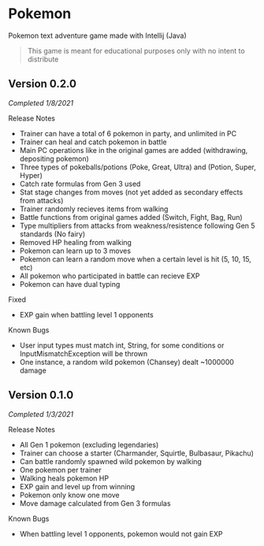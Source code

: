 # Pokemon
Pokemon text adventure game made with Intellij (Java)
> This game is meant for educational purposes only with no intent to distribute


## **Version 0.2.0** 
*Completed 1/8/2021*

Release Notes
* Trainer can have a total of 6 pokemon in party, and unlimited in PC
* Trainer can heal and catch pokemon in battle
* Main PC operations like in the original games are added (withdrawing, depositing pokemon)
* Three types of pokeballs/potions (Poke, Great, Ultra) and (Potion, Super, Hyper)
* Catch rate formulas from Gen 3 used
* Stat stage changes from moves (not yet added as secondary effects from attacks)
* Trainer randomly recieves items from walking
* Battle functions from original games added (Switch, Fight, Bag, Run)
* Type multipliers from attacks from weakness/resistence following Gen 5 standards (No fairy)
* Removed HP healing from walking
* Pokemon can learn up to 3 moves
* Pokemon can learn a random move when a certain level is hit (5, 10, 15, etc)
* All pokemon who participated in battle can recieve EXP
* Pokemon can have dual typing

Fixed 
* EXP gain when battling level 1 opponents

Known Bugs
* User input types must match int, String, for some conditions or InputMismatchException will be thrown
* One instance, a random wild pokemon (Chansey) dealt ~1000000 damage 


## **Version 0.1.0**
*Completed 1/3/2021*

Release Notes
* All Gen 1 pokemon (excluding legendaries)
* Trainer can choose a starter (Charmander, Squirtle, Bulbasaur, Pikachu)
* Can battle randomly spawned wild pokemon by walking
* One pokemon per trainer 
* Walking heals pokemon HP
* EXP gain and level up from winning
* Pokemon only know one move
* Move damage calculated from Gen 3 formulas

Known Bugs
* When battling level 1 opponents, pokemon would not gain EXP 


